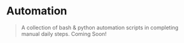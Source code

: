 # Automation

>A collection of bash & python automation scripts in completing manual daily steps. Coming Soon!
